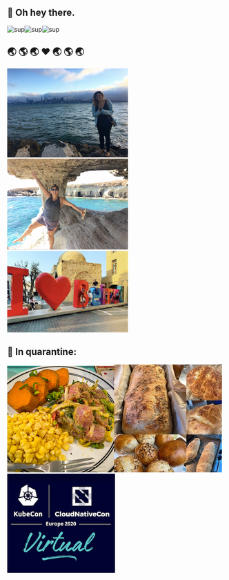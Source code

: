 ## 👋 Oh hey there.

![sup](https://media.giphy.com/media/ypqHf6pQ5kQEg/giphy.gif)![sup](https://media.giphy.com/media/ypqHf6pQ5kQEg/giphy.gif)![sup](https://media.giphy.com/media/ypqHf6pQ5kQEg/giphy.gif)


## 🌏  🌎  🌏 ❤️ 🌏  🌎  🌏

![sf](https://github.com/skhalife/skhalife/blob/master/img/sf.png)![cy](https://github.com/skhalife/skhalife/blob/master/img/cy.png)![lb](https://github.com/skhalife/skhalife/blob/master/img/lb.png) 

## 🌱 In quarantine:

![ceviche](https://github.com/skhalife/skhalife/blob/master/img/ceviche.jpg)![bread](https://github.com/skhalife/skhalife/blob/master/img/bread.jpg)![kubecon](https://github.com/skhalife/skhalife/blob/master/img/kubecon.png?height="250")
